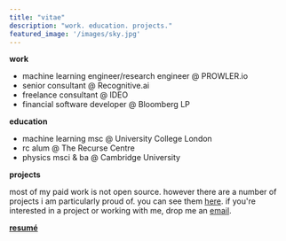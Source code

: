 ```yaml
---
title: "vitae"
description: "work. education. projects."
featured_image: '/images/sky.jpg'
---
```


**work**

* machine learning engineer/research engineer @ PROWLER.io
* senior consultant @ Recognitive.ai
* freelance consultant @ IDEO
* financial software developer @ Bloomberg LP

**education**

* machine learning msc @ University College London
* rc alum @ The Recurse Centre
* physics msci & ba @ Cambridge University


**projects**

most of my paid work is not open source. however there are a number of projects i am particularly proud of. you can see them [here](../projects). if you're interested in a project or working with me, drop me an [email](../contact).


**[resumé](/pdfs/ERICHAMBRO_APR2020.pdf)**
